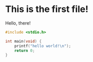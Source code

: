 # This is the first file!

Hello, there!

```c
#include <stdio.h>

int main(void) {
    printf("hello world!\n");
    return 0;
}
```

